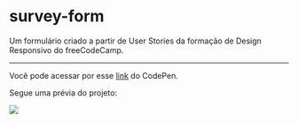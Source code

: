 # survey-form
Um formulário criado a partir de User Stories da formação de Design Responsivo do freeCodeCamp.

***

Você pode acessar por esse <a href="https://codepen.io/kevely-luiz/full/NWaEMvX">link</a> do CodePen.

Segue uma prévia do projeto:

<img src="https://i.imgur.com/wLWYCQY.png">
